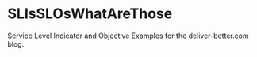 # SLIsSLOsWhatAreThose
Service Level Indicator and Objective Examples for the deliver-better.com blog.
